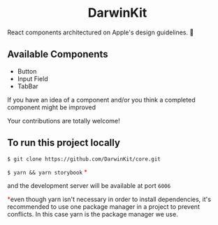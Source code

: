 <h1 style="text-align: center">
DarwinKit
</h1>

<div>
<p>
React components architectured on Apple's design guidelines. 🍎

<h2>Available Components</h2>
<ul>
 <li>
    Button
</li>

<li>
    Input Field
</li>

<li>
    TabBar
</li>
</ul>

<p>If you have an idea of a component and/or you think a completed component might be improved</p>

Your contributions are totally welcome!

</p>

<h2>To run this project locally</h2>
<code>$ git clone https://github.com/DarwinKit/core.git</code>

<code>$ yarn && yarn storybook</code> <span style="color:red">\*</span>

and the development server will be available at port <code>6006</code>

<span style="color:red">\*</span>even though yarn isn't necessary in order to install dependencies, it's recommended to use one package manager in a project to prevent conflicts. In this case yarn is the package manager we use.

</div>
